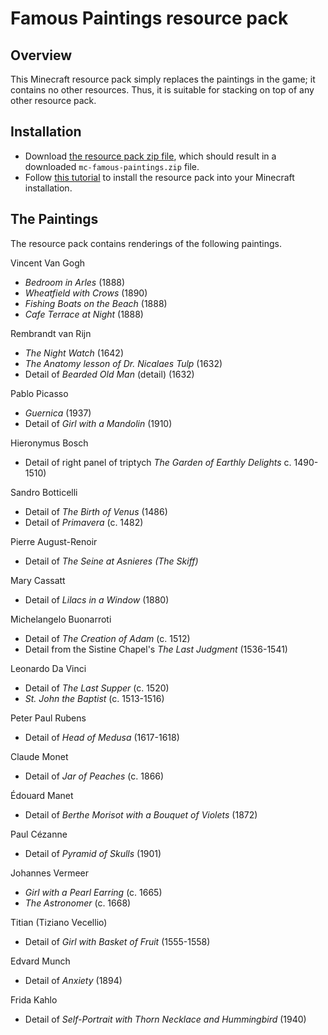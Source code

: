 # Famous Paintings resource pack

## Overview

This Minecraft resource pack simply replaces the paintings in the game; it
contains no other resources. Thus, it is suitable for stacking on top of
any other resource pack.

## Installation

* Download [the resource pack zip file](https://github.com/bmc/mc-famous-paintings/archive/master.zip),
  which should result in a downloaded `mc-famous-paintings.zip` file.
* Follow [this tutorial](http://minecraft.gamepedia.com/Tutorials/Loading_a_resource_pack)
  to install the resource pack into your Minecraft installation.

## The Paintings

The resource pack contains renderings of the following paintings.

Vincent Van Gogh

- _Bedroom in Arles_ (1888)
- _Wheatfield with Crows_ (1890)
- _Fishing Boats on the Beach_ (1888)
- _Cafe Terrace at Night_ (1888)

Rembrandt van Rijn

- _The Night Watch_ (1642)
- _The Anatomy lesson of Dr. Nicalaes Tulp_ (1632)
- Detail of _Bearded Old Man_ (detail) (1632)

Pablo Picasso

- _Guernica_ (1937)
- Detail of _Girl with a Mandolin_ (1910)

Hieronymus Bosch

- Detail of right panel of triptych _The Garden of Earthly Delights_
   c. 1490-1510)

Sandro Botticelli

- Detail of _The Birth of Venus_ (1486)
- Detail of _Primavera_ (c. 1482)

Pierre August-Renoir

- Detail of _The Seine at Asnieres (The Skiff)_

Mary Cassatt

- Detail of _Lilacs in a Window_ (1880)

Michelangelo Buonarroti

- Detail of _The Creation of Adam_ (c. 1512)
- Detail from the Sistine Chapel's _The Last Judgment_ (1536-1541)

Leonardo Da Vinci

- Detail of _The Last Supper_ (c. 1520)
- _St. John the Baptist_ (c. 1513-1516)

Peter Paul Rubens

- Detail of _Head of Medusa_ (1617-1618)

Claude Monet

- Detail of _Jar of Peaches_ (c. 1866)

Édouard Manet

- Detail of _Berthe Morisot with a Bouquet of Violets_ (1872)

Paul Cézanne

- Detail of _Pyramid of Skulls_ (1901)

Johannes Vermeer

- _Girl with a Pearl Earring_ (c. 1665)
- _The Astronomer_ (c. 1668)

Titian (Tiziano Vecellio)

- Detail of _Girl with Basket of Fruit_ (1555-1558)

Edvard Munch

- Detail of _Anxiety_ (1894)

Frida Kahlo

- Detail of _Self-Portrait with Thorn Necklace and Hummingbird_ (1940)
